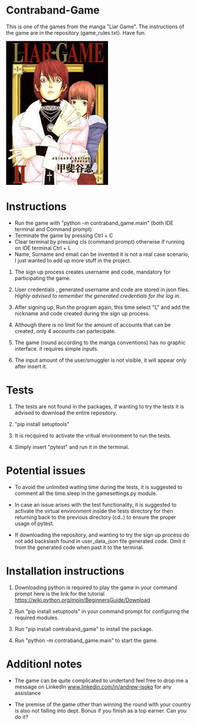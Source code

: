 # Contraband-Game

This is one of the games from the manga "Liar Game". The instructions of the game are in the repository (game_rules.txt). 
Have fun.

![ image alt](https://github.com/andrewisoko/contraband_game/blob/main/images/image%2001.jpg)


# Instructions


* Run the game with "python -m contraband_game.main" (both IDE terminal and Command prompt)
*  Terminate the game by pressing Ctrl + C
* Clear terminal by pressing cls (command prompt) otherwise if running on IDE terminal Ctrl + L
* Name, Surname and email can be invented it is not a real case scenario, I just wanted to add up more stuff in the project.

1) The sign up process creates username and code, mandatory for participating the game.

2) User credentials , generated username and code are stored in json files. *Highly advised to remember the generated credentials for the log in*. 

3) After signing up,  Run the program again, this time select "L" and add the nickname and code created during the sign up process.

4) Although there is no limit for the amount of accounts that can be created, only 4 accounts can partecipate.

5) The game (round according to the manga conventions) has no graphic interface. it requires simple inputs.

6) The input amount of the user/smuggler is not visible, it will appear only after insert it.

# Tests 


1) The tests are not found in the packages, if wanting to try the tests it is advised to download the entire repository.

2) "pip install setuptools" 

3) It is recquired to activate the vritual environment to run the tests.

4) Simply insert "pytest" and run it in the terminal.



# Potential issues


*  To avoid the unlimited waiting time during the tests, it is suggested to comment all the time.sleep in the gamesettings.py module.

*  In case an issue arises with the test functionality, it is suggested to activate the virtual environment inside the tests directory for then returning back to the previous directory (cd..) to ensure the proper usage of pytest. 

* If downloading the repository, and wanting to try the sign up process do not add backslash found in user_data_json file generated code. Omit it from the generated code when past it to the terminal.


# Installation instructions


1) Downloading python is required to play the game in your command prompt here is the link for the tutorial https://wiki.python.org/moin/BeginnersGuide/Download

2) Run "pip install setuptools" in your command prompt for configuring the required modules.

3) Run "pip install contraband_game" to install the package.

4) Run  "python -m contraband_game.main" to start the game.


# Additionl notes


* The game can be quite complicated to undertand feel free to drop me a message on LinkedIn www.linkedin.com/in/andrew-isoko for any assistance

* The premise of the game other than winning the round with your country is also not falling into dept. Bonus if you finish as a top earner. Can you do it?





